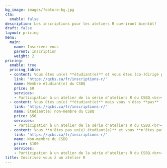 ```yaml
---
bg_image: images/feature-bg.jpg
cta:
  enable: false
description: Les inscriptions pour les ateliers R ouvriront bientôt!
draft: false
layout: pricing
menu:
  main:
    name: Inscrivez-vous
    parent: Inscription
    weight: 2
pricing:
  enable: true
  pricing_table:
  - content: Vous êtes un(e) **étudiant(e)** et vous êtes (co-)dirigé par un membre **du CSBQ**.
    link: 'https://qcbs.ca/fr/inscriptions-r/'
    name: Membre étudiant(e) du CSBQ
    price: $0
    services:
    - Participation à un atelier de la série d'ateliers R du CSBQ.<br><br> *Veuillez lire notre **[politique d'annulation](https://qcbsrworkshops.github.io/cancellation)** avant de vous inscrire à un atelier.*
  - content: Vous êtes un(e) **étudiant(e)** mais vous n'êtes **pas** (co-)dirigé par un membre **du CSBQ**.
    link: 'https://qcbs.ca/fr/inscriptions-r/'
    name: Étudiant(e) non-membre du CSBQ
    price: $50
    services:
    - Participation à un atelier de la série d'ateliers R du CSBQ.<br><br> *Veuillez lire notre **[politique d'annulation](https://qcbsrworkshops.github.io/cancellation)** avant de vous inscrire à un atelier.*
  - content: Vous **n'êtes pas un(e) étudiant(e)** et vous **n'êtes pas membre du CSBQ**.
    link: 'https://qcbs.ca/fr/inscriptions-r/'
    name: Non-membre du CSBQ
    price: $100
    services:
    - Participation à un atelier de la série d'ateliers R du CSBQ.<br><br> *Veuillez lire notre **[politique d'annulation](https://qcbsrworkshops.github.io/cancellation)** avant de vous inscrire à un atelier.*
title: Inscrivez-vous à un atelier R
---
```

